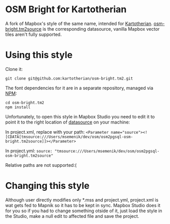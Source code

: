 # OSM Bright for Kartotherian

A fork of Mapbox's style of the same name, intended for [Kartotherian](https://github.com/kartotherian). [osm-bright.tm2source](https://github.com/kartotherian/osm-bright.tm2) is the corresponding datasource, vanilla Mapbox vector tiles aren't fully supported.

# Using this style

Clone it:

```git clone git@github.com:kartotherian/osm-bright.tm2.git```

The font dependencies for it are in a separate repository, managed via [NPM](https://www.npmjs.com/):

```
cd osm-bright.tm2
npm install
```

Unfortunately, to open this style in Mapbox Studio you need to edit it to point it to the right location of [datasource](https://github.com/kartotherian/osm-bright.tm2) on your machine:

In project.xml, replace with your path:
```<Parameter name="source"><![CDATA[tmsource:///Users/msemenik/dev/osm/osm2pgsql-osm-bright.tm2source]]></Parameter>```

In project.yml:
```source: "tmsource:///Users/msemenik/dev/osm/osm2pgsql-osm-bright.tm2source"```

Relative paths are not supported:(

# Changing this style
Although user directly modifies only *.mss and project.yml, project.xml is wat gets fed to Mapnik so it has to be kept in sync. Mapbox Studio does it for you so if you had to change something otside of it, just load the style in the Studio, make a null edit to affected file and save the project.
